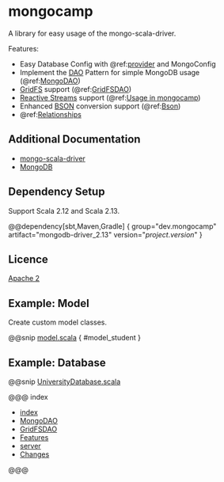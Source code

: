# mongocamp

A library for easy usage of the mongo-scala-driver.

Features:

* Easy Database Config with @ref:[provider](database/provider.md) and MongoConfig
* Implement the [DAO](https://en.wikipedia.org/wiki/Data_access_object) Pattern for simple MongoDB usage (@ref:[MongoDAO](dao/index.md))
* [GridFS](https://mongodb.github.io/mongo-java-driver/4.0/driver-scala/tutorials/gridfs/) support (@ref:[GridFSDAO](gridfs/index.md))
* [Reactive Streams](https://mongodb.github.io/mongo-java-driver/4.0/driver-scala/getting-started/quick-start-primer/) support (@ref:[Usage in mongocamp](database/reactive_streams.md))
* Enhanced [BSON](https://mongodb.github.io/mongo-java-driver/4.0/driver-scala/bson/) conversion support (@ref:[Bson](database/bson.md))
* @ref:[Relationships](database/relationships.md)

## Additional Documentation

* [mongo-scala-driver](https://mongodb.github.io/mongo-java-driver/4.0/driver-scala/)
* [MongoDB](https://docs.mongodb.com/)

## Dependency Setup

Support Scala 2.12 and Scala 2.13.

@@dependency[sbt,Maven,Gradle] {
  group="dev.mongocamp"
  artifact="mongodb-driver_2.13"
  version="$project.version$"
}

## Licence

[Apache 2](https://github.com/MongoCamp/mongodb-driver/blob/master/LICENSE)

## Example: Model

Create custom model classes.

@@snip [model.scala](../../../../src/test/scala/dev/mongocamp/driver/mongodb/model/model.scala) { #model_student }

## Example: Database

@@snip [UniversityDatabase.scala](../../../../src/test/scala/dev/mongocamp/driver/mongodb/test/UniversityDatabase.scala)

@@@ index

 - [index](database/index.md)
 - [MongoDAO](dao/index.md)
 - [GridFSDAO](gridfs/index.md)
 - [Features](collection/index.md)
 - [server](server.md)
 - [Changes ](changes.md)

@@@
